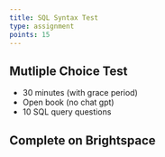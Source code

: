```yaml
---
title: SQL Syntax Test
type: assignment
points: 15
---
```


## Mutliple Choice Test

- 30 minutes (with grace period)
- Open book (no chat gpt)
- 10 SQL query questions

## Complete on Brightspace
